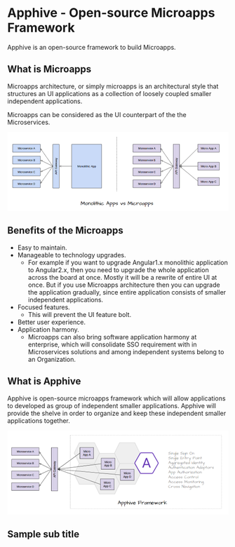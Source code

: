 # Apphive - Open-source Microapps Framework

Apphive is an open-source framework to build Microapps.

## What is Microapps

Microapps architecture, or simply microapps is an architectural style that structures an UI applications as a collection of loosely coupled smaller independent applications.  

Microapps can be considered as the UI counterpart of the the Microservices.
   
![Monolithic vs Microapps](./docs/images/monolithic_vs_microapps.png)

## Benefits of the Microapps

 * Easy to maintain.
 * Manageable to technology upgrades. 
    - For example if you want to upgrade Angular1.x monolithic application to Angular2.x, then you need to upgrade the whole application across the board at once. Mostly it will be a rewrite of entire UI at once. But if you use Microapps architecture then you can upgrade the application gradually, since entire application consists of smaller independent applications.
 * Focused features.
   - This will prevent the UI feature bolt.
 * Better user experience.
 * Application harmony.
   - Microapps can also bring software application harmony at enterprise, which will consolidate SSO requirement with in Microservices solutions and among independent systems belong to an Organization.

## What is Apphive

Apphive is open-source microapps framework which will allow applications to developed as group of independent smaller applications. Apphive will provide the shelve in order to organize and keep these independent smaller applications together.

![Apphive Overview](./docs/images/apphive_overview.png)

## Sample sub title
